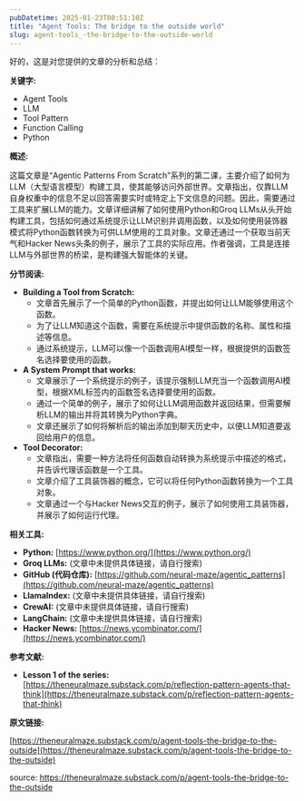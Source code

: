 ```yaml
---
pubDatetime: 2025-01-23T00:51:10Z
title: "Agent Tools: The bridge to the outside world"
slug: agent-tools_-the-bridge-to-the-outside-world
---
```


好的，这是对您提供的文章的分析和总结：

**关键字:**

- Agent Tools
- LLM
- Tool Pattern
- Function Calling
- Python

**概述:**

这篇文章是“Agentic Patterns From Scratch”系列的第二课，主要介绍了如何为LLM（大型语言模型）构建工具，使其能够访问外部世界。文章指出，仅靠LLM自身权重中的信息不足以回答需要实时或特定上下文信息的问题。因此，需要通过工具来扩展LLM的能力。文章详细讲解了如何使用Python和Groq LLMs从头开始构建工具，包括如何通过系统提示让LLM识别并调用函数，以及如何使用装饰器模式将Python函数转换为可供LLM使用的工具对象。文章还通过一个获取当前天气和Hacker News头条的例子，展示了工具的实际应用。作者强调，工具是连接LLM与外部世界的桥梁，是构建强大智能体的关键。

**分节阅读:**

- **Building a Tool from Scratch:**
  - 文章首先展示了一个简单的Python函数，并提出如何让LLM能够使用这个函数。
  - 为了让LLM知道这个函数，需要在系统提示中提供函数的名称、属性和描述等信息。
  - 通过系统提示，LLM可以像一个函数调用AI模型一样，根据提供的函数签名选择要使用的函数。
- **A System Prompt that works:**
  - 文章展示了一个系统提示的例子，该提示强制LLM充当一个函数调用AI模型，根据XML标签内的函数签名选择要使用的函数。
  - 通过一个简单的例子，展示了如何让LLM调用函数并返回结果，但需要解析LLM的输出并将其转换为Python字典。
  - 文章还展示了如何将解析后的输出添加到聊天历史中，以便LLM知道要返回给用户的信息。
- **Tool Decorator:**
  - 文章指出，需要一种方法将任何函数自动转换为系统提示中描述的格式，并告诉代理该函数是一个工具。
  - 文章介绍了工具装饰器的概念，它可以将任何Python函数转换为一个工具对象。
  - 文章通过一个与Hacker News交互的例子，展示了如何使用工具装饰器，并展示了如何运行代理。

**相关工具:**

- **Python:** [https://www.python.org/](https://www.python.org/)
- **Groq LLMs:** (文章中未提供具体链接，请自行搜索)
- **GitHub (代码仓库):** [https://github.com/neural-maze/agentic_patterns](https://github.com/neural-maze/agentic_patterns)
- **LlamaIndex:** (文章中未提供具体链接，请自行搜索)
- **CrewAI:** (文章中未提供具体链接，请自行搜索)
- **LangChain:** (文章中未提供具体链接，请自行搜索)
- **Hacker News:** [https://news.ycombinator.com/](https://news.ycombinator.com/)

**参考文献:**

- **Lesson 1 of the series:** [https://theneuralmaze.substack.com/p/reflection-pattern-agents-that-think](https://theneuralmaze.substack.com/p/reflection-pattern-agents-that-think)

**原文链接:**

[https://theneuralmaze.substack.com/p/agent-tools-the-bridge-to-the-outside](https://theneuralmaze.substack.com/p/agent-tools-the-bridge-to-the-outside)

source: https://theneuralmaze.substack.com/p/agent-tools-the-bridge-to-the-outside
